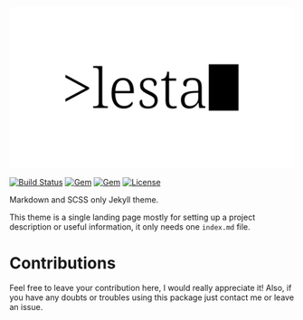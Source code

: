 [![Lesta](screenshot.png)]()

[![Build Status](https://travis-ci.com/oAGoulart/lesta.svg?branch=master)](https://travis-ci.com/oAGoulart/lesta)
[![Gem](https://img.shields.io/gem/v/lesta)](https://rubygems.org/gems/lesta)
[![Gem](https://img.shields.io/gem/dt/lesta)](https://rubygems.org/gems/lesta)
[![License](https://img.shields.io/badge/license-MIT-informational.svg)](https://opensource.org/licenses/MIT)

Markdown and SCSS only Jekyll theme.

This theme is a single landing page mostly for setting up a project description or useful information, it only needs one `index.md` file.

# Contributions

Feel free to leave your contribution here, I would really appreciate it!
Also, if you have any doubts or troubles using this package just contact me or leave an issue.
